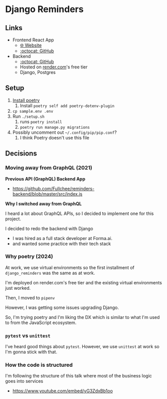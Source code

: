 # Django Reminders

## Links

- Frontend React App
  - [🌐︎ Website](https://fullchee-reminders.netlify.app/)
  - [:octocat: GitHub](https://github.com/Fullchee/reminders-frontend)
- Backend
  - [:octocat: GitHub](https://github.com/Fullchee/django_reminders)
  - Hosted on [render.com](render.com)'s free tier
  - Django, Postgres

## Setup

1. [Install poetry](https://python-poetry.org/docs/)
   1. Install `poetry self add poetry-dotenv-plugin`
2. `cp sample.env .env`
3. Run `./setup.sh`
   1. runs `poetry install`
   2. `poetry run manage.py migrations`
4. Possibly uncomment out `~/.config/pip/pip.conf`?
   1. I think Poetry doesn't use this file

## Decisions

### Moving away from GraphQL (2021)

**Previous API (GraphQL) Backend App**

- https://github.com/Fullchee/reminders-backend/blob/master/src/index.js

**Why I switched away from GraphQL**

I heard a lot about GraphQL APIs, so I decided to implement one for this project.

I decided to redo the backend with Django

- I was hired as a full stack developer at Forma.ai.
- and wanted some practice with their tech stack

### Why poetry (2024)

At work, we use virtual environments so the first installment of `django_reminders` was the same as at work.

I'm deployed on render.com's free tier and the existing virtual environments just worked.

Then, I moved to `pipenv`

However, I was getting some issues upgrading Django.

So, I'm trying poetry and I'm liking the DX which is similar to what I'm used to from the JavaScript ecosystem.

### `pytest` vs `unittest`

I've heard good things about `pytest`. However, we use `unittest` at work so I'm gonna stick with that.

### How the code is structured

I'm following the structure of this talk where most of the business logic goes into services

- https://www.youtube.com/embed/yG3ZdxBb1oo
